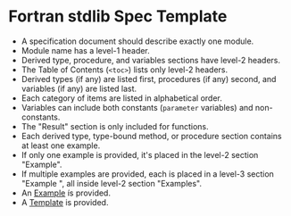 # Fortran stdlib Spec Template

* A specification document should describe exactly one module.
* Module name has a level-1 header.
* Derived type, procedure, and variables sections have level-2 headers.
* The Table of Contents (`<toc>`) lists only level-2 headers.
* Derived types (if any) are listed first, procedures (if any) second, and variables (if any) are listed last.
* Each category of items are listed in alphabetical order.
* Variables can include both constants (`parameter` variables) and non-constants.
* The "Result" section is only included for functions.
* Each derived type, type-bound method, or procedure section contains at least one example.
* If only one example is provided, it's placed in the level-2 section "Example".
* If multiple examples are provided, each is placed in a level-3 section "Example <number>", all inside level-2 section "Examples".
* An [Example](SPEC_EXAMPLE.md) ís provided.
* A [Template](SPEC_TEMPLATE.md) is provided.